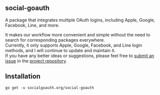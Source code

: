 ## social-goauth
A package that integrates multiple OAuth logins, including Apple, Google, Facebook, Line, and more.  

It makes our workflow more convenient and simple without the need to search for corresponding packages everywhere.  
Currently, it only supports Apple, Google, Facebook, and Line login methods, and I will continue to update and maintain it.  
If you have any better ideas or suggestions, please feel free to [submit an issue](https://github.com/rabbitonthehill/social-goauth/issues) in the [project repository](https://github.com/rabbitonthehill/social-goauth).  

## Installation
`go get -u socialgoauth.org/social-goauth`
